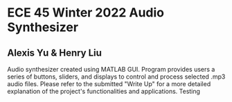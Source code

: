 # ECE 45 Winter 2022 Audio Synthesizer
## Alexis Yu & Henry Liu
Audio synthesizer created using MATLAB GUI. Program provides users a series of buttons, sliders, and displays to control and process selected .mp3 audio files. Please refer to the submitted "Write Up" for a more detailed explanation of the project's functionalities and applications.
Testing
